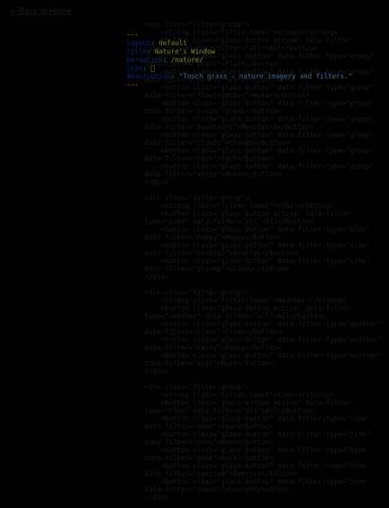 ```yaml
---
layout: default
title: Nature's Window
permalink: /nature/
icon: 🌳
description: "Touch grass - nature imagery and filters."
---
```


<a href="/" class="glass-button" style="position: fixed; top: 20px; left: 20px; z-index: 1005;">← Back to Home</a>

<div id="filter-container" class="glass-panel" style="position: fixed; top: 20px; left: 50%; transform: translateX(-50%); z-index: 1002; display: flex; flex-direction: column; gap: 12px; padding: 12px 20px; max-width: 90vw; align-items: center;">
    
    <div class="filter-group">
        <strong class="filter-label">Group:</strong>
        <button class="glass-button active" data-filter-type="group" data-filter="all">All</button>
        <button class="glass-button" data-filter-type="group" data-filter="plant">Plant</button>
        <button class="glass-button" data-filter-type="group" data-filter="forest">Forest</button>
        <button class="glass-button" data-filter-type="group" data-filter="flowingWater">Water</button>
        <button class="glass-button" data-filter-type="group" data-filter="ocean">Ocean</button>
        <button class="glass-button" data-filter-type="group" data-filter="mountains">Mountains</button>
        <button class="glass-button" data-filter-type="group" data-filter="clouds">Clouds</button>
        <button class="glass-button" data-filter-type="group" data-filter="tech">Tech</button>
        <button class="glass-button" data-filter-type="group" data-filter="anime">Anime</button>
    </div>

    <div class="filter-group">
        <strong class="filter-label">Vibe:</strong>
        <button class="glass-button active" data-filter-type="vibe" data-filter="all">All</button>
        <button class="glass-button" data-filter-type="vibe" data-filter="happy">Happy</button>
        <button class="glass-button" data-filter-type="vibe" data-filter="neutral">Neutral</button>
        <button class="glass-button" data-filter-type="vibe" data-filter="gloomy">Gloomy</button>
    </div>

    <div class="filter-group">
        <strong class="filter-label">Weather:</strong>
        <button class="glass-button active" data-filter-type="weather" data-filter="all">All</button>
        <button class="glass-button" data-filter-type="weather" data-filter="clear">Clear</button>
        <button class="glass-button" data-filter-type="weather" data-filter="rainy">Rainy</button>
        <button class="glass-button" data-filter-type="weather" data-filter="mist">Mist</button>
    </div>

    <div class="filter-group">
        <strong class="filter-label">Time:</strong>
        <button class="glass-button active" data-filter-type="time" data-filter="all">All</button>
        <button class="glass-button" data-filter-type="time" data-filter="dawn">Dawn</button>
        <button class="glass-button" data-filter-type="time" data-filter="noon">Noon</button>
        <button class="glass-button" data-filter-type="time" data-filter="dusk">Dusk</button>
        <button class="glass-button" data-filter-type="time" data-filter="sunrise">Sunrise</button>
        <button class="glass-button" data-filter-type="time" data-filter="sunset">Sunset</button>
    </div>
</div>

<div id="imageContainer" style="position: fixed; top: 0; left: 0; width: 100%; height: 100%; z-index: -1; background-size: contain; background-position: center; background-repeat: no-repeat; background-color: #000; transition: background-image 1s ease-in-out;"></div>

<div id="imageCredits" class="glass-card" style="position: fixed; bottom: 30px; left: 50%; transform: translateX(-50%); z-index: 1003; min-width: 220px; text-align: center; opacity: 0.92; font-size: 1rem; pointer-events: none; display: none;"></div>

<script>
document.addEventListener('DOMContentLoaded', function() {

// HIIIIIIIIIIIIIIIIII IT'S EOSYN! I ACTUALLY STARTED WRITING THINGS HERE!

// * - * - * - * - * - * - * - * - *

    // PASTE YOUR IMAGE LINKS IN THESE ARRAYS
    // IF YOU WANT TO ADD IMAGES, THIS IS WHERE TO DO IT!
    // MAKE SURE TO LABEL THEM CORRECTLY!
    // OTHERWISE BUTTON USE WON'T MAKE SENSE!


// Going to add types: forestImages, flowingWaterImages, oceanImages, mountainImages, cloudImages,
// they will have the tags: happy, neutral, gloomy (this is based on vibe)
//                          clear, rainy (this is based on weather)
//                          dawn, noon, dusk (this is based on lighting)
//                          also adding sunrise/sunset
// dawn : general morning, noon: sun overhead, dusk: general night
// sunrise/sunset are for clear morning or evening shots! vibes determine day/night again.
// added mist tag :)




// source is [not owned by eosyn or eosyn.net] but is a collection of
// cool looking cinemagraphs put together for people to enjoy.
// all credits to their owners!!! if you would like your link to
// be removed, please contact me!! thanks

// added placeholder season_[x] tags, just one season_autumn for now, because
// that button sounds like it'd be nice later. 

//particular glacier scenes can get the 'cool' tag

// (((( THIS IS THE PLANT IMAGE SET!!! ))))
const plantImages = [
{
    url: 'https://mir-s3-cdn-cf.behance.net/project_modules/source/c2dff114084803.5627d27a94e4b.gif',
    tags: ['neutral', 'clear', 'noon']
}

];

// (((( THIS IS THE FOREST IMAGE SET!!! ))))

const forestImages = [
  {
    url: '/images/forest-sunny-morning.gif',
    tags: ['clear', 'happy', 'morning']
  },

  {
    url: '/images/forest-rainy-night.gif',
    tags: ['rainy', 'gloomy', 'night']
  },

  {
    url: 'https://i.makeagif.com/media/5-24-2021/XNAMrT.gif',
    tags: ['clear', 'happy', 'noon']
  },

  {
    url: 'https://i.gifer.com/origin/2c/2c38872fc58ca653597e6eeaea433fbd.gif',
    tags: ['clear', 'neutral', 'noon']
  },

  {
    url: 'https://mir-s3-cdn-cf.behance.net/project_modules/source/80b61422342197.5631163dc0544.gif',
    tags: ['rainy', 'gloomy', 'noon']
  }, 

  {
    url: 'https://mir-s3-cdn-cf.behance.net/project_modules/source/fb89fb35295351.56f1706fbafaa.gif',
    tags: ['clear', 'gloomy', 'dawn']
  },

  {
    url: 'https://i.pinimg.com/originals/1e/b4/0e/1eb40e8f6c568d75f45bcb41ad97bdf9.gif',
    tags: ['clear', 'happy', 'sunrise']
  }, 

  {
    url: 'https://media4.giphy.com/media/v1.Y2lkPTc5MGI3NjExYzBuc2xveWh2czNseG8wdHg3dmN4ZmdicHJuYW15dTFmeTN0aml1cyZlcD12MV9pbnRlcm5hbF9naWZfYnlfaWQmY3Q9Zw/xUA7aRkZwuLP7YVSEw/giphy.gif',
    tags: ['clear', 'happy', 'sunrise', 'mist']
  }, 

  {
    url: 'https://i.pinimg.com/originals/c1/41/3a/c1413a777f05d5639012dc8c947ad366.gif',
    tags: ['clear', 'neutral', 'noon', 'mist']
  },

  {
    url: 'https://i.pinimg.com/originals/8d/8c/ac/8d8cacc7074eaeb9178a03b9cc4c788d.gif',
    tags: ['clear', 'sunrise', 'neutral', 'mist']
  },

  {
    url: 'https://i.pinimg.com/originals/d3/e7/86/d3e7868d6e60c884145afb820857e583.gif',
    tags: ['clear', 'sunset', 'neutral', 'mist']
  }, 

  {
    url: 'https://i.pinimg.com/originals/ea/ae/19/eaae197127169573df345cef728ddaf3.gif',
    tags: ['clear', 'sunrise', 'neutral', 'mist']
  },

  {
    url: 'https://i.pinimg.com/originals/77/7d/21/777d210599820ce0321f8d1612f24720.gif',
    tags: ['clear', 'sunrise', 'neutral', 'mist']
  },

  {
    url: 'https://www.greenpeace.org.au/static/planet4-australiapacific-stateless/2024/02/b6a58d41-tumblr_inline_naqd6dfw4e1sbo4ov.gif',
    tags: ['neutral', 'clear', 'noon']
  },

  {
    url: 'https://i.gifer.com/9KLe.mp4',
    tags: ['gloomy', 'rainy', 'dusk', 'mist']
  },

  {
    url: 'https://i.gifer.com/1js5.mp4',
    tags: ['neutral', 'clear', 'mist']
  }

];


// (((( THIS IS THE FLOWING WATER IMAGE SET!!! ))))

const flowingWaterImages =[
{
    url: 'https://64.media.tumblr.com/53338321e155f8a508b719153332f3d5/tumblr_pbkaglO6lB1qan9upo1_r3_640.gif', 
    tags: ['neutral', 'clear', 'noon']
}, 

{
    url: 'https://64.media.tumblr.com/64ef35bdf4fa170d0850e7c20de2efd9/tumblr_pbkajrWcon1qan9upo1_r3_640.gif',
    tags: ['neutral', 'clear', 'noon']
}, 

{
    url: 'https://i.pinimg.com/originals/bc/cb/4f/bccb4f5b594bd492528cdc0a77a30932.gif',
    tags: ['neutral', 'clear', 'noon']
}, 

{
    url: 'https://phoneky.co.uk/thumbs/screensavers/down/new/places/-3_UISOlaSS.gif',
    tags: ['happy', 'clear', 'dusk']
}, 

{
    url: 'https://giffiles.alphacoders.com/989/9890.gif',
    tags: ['happy', 'clear', 'noon']
},

{
    url: 'https://c.tenor.com/TTklC07Jq3YAAAAC/tenor.gif',
    tags: ['happy', 'clear', 'noon']
},

{
    url: 'https://i.redd.it/f6faybknvic11.gif',
    tags: ['neutral', 'clear', 'noon']
},

{
    url: 'https://i.pinimg.com/originals/a9/10/7d/a9107de0bac93255438e8e6570be7cae.gif',
    tags: ['happy', 'clear', 'noon']
},

{
    url: 'https://i.pinimg.com/originals/4c/19/88/4c19889c7a694f34dc49c18854cd6d62.gif',
    tags: ['happy', 'clear', 'noon', 'season_autumn']
},

{
    url: 'https://i.gifer.com/h7O.mp4',
    tags: ['happy', 'clear', 'noon']
},

{
    url: 'https://mir-s3-cdn-cf.behance.net/project_modules/source/ac1dd511481791.560f87b10d097.gif',
    tags: ['gloomy', 'clear', 'noon']
},

{
    url: 'https://mir-s3-cdn-cf.behance.net/project_modules/source/1aacd211481791.560f867dabbbd.gif',
    tags: ['neutral', 'clear', 'noon']
},

{
    url: 'https://i.pinimg.com/originals/74/cc/3c/74cc3cce7eb9c244e935b4a98b58d716.gif',
    tags: ['happy', 'clear', 'noon', 'mist']
},

{
    url: 'https://i.gifer.com/1Eqx.gif',
    tags: ['neutral', 'clear', 'dusk', 'mist']
},

{
    url: 'https://i.gifer.com/2mED.gif',
    tags: ['happy', 'clear', 'noon', 'mist']
},

{
    url: 'https://64.media.tumblr.com/cff581808fbb1b267944cb80dabfd617/6538f68c8d4d089f-db/s540x810/99c87e021b706adc1c567a1d0bc89e5a2f386b48.gif',
    tags: ['gloomy', 'neutral', 'dusk', 'mist', 'cool', 'clear']
},

{
    url: 'https://i.pinimg.com/originals/15/b1/58/15b158a4688d7e4b799520c5288f2ae9.gif',
    tags: ['gloomy', 'dusk', 'mist', 'clear']
},

{
    url: 'https://i.pinimg.com/originals/4e/f2/13/4ef2131d142ca2a308ffaa878992291b.gif',
    tags: ['neutral', 'happy', 'dusk', 'mist', 'clear']
},
{
    url: 'https://i.gifer.com/2qQ1.gif',
    tags: ['gloomy', 'dusk', 'clear']
},

{
    url: 'https://i.gifer.com/1KI2.gif',
    tags: ['happy', 'noon', 'clear']
},

{
    url: 'https://i.gifer.com/fxz5.gif',
    tags: ['happy', 'noon', 'clear', 'mist']
},

{
    url: 'https://gifdb.com/images/high/waterfall-nature-cinemagraph-loop-bubbles-rocks-6178v1bhqqyit8bo.webp',
    tags: ['neutral', 'noon', 'clear']
},

{
    url: 'https://i.gifer.com/CpJm.mp4',
    tags: ['we_all_live_in_a', 'clear', 'noon']
},

{
    url: 'https://i.gifer.com/1KHF.mp4',
    tags: ['neutral', 'noon', 'clear']
},

{
    url: 'https://i.gifer.com/28Jo.mp4',
    tags: ['neutral', 'noon', 'clear']
}

];


// (((( THIS IS THE MOUNTAIN IMAGE SET!!! ))))

const mountainImages =[
    {
        url: 'https://33.media.tumblr.com/ef8cb843f59ef5d012d77ec4718b35ab/tumblr_nvnvatCOHU1sk6vtao1_400.gif',
        tags: ['happy', 'clear', 'dusk']
    }, 

    {
        url: 'https://i.pinimg.com/originals/23/6f/a9/236fa9c337f3db3f6eab41034f58d54b.gif',
        tags: ['happy', 'clear', 'dusk']
    }, 

    {
        url: 'https://stormandsky.com/gif/14.gif',
        tags: ['neutral', 'clear', 'dawn']
    },

    {
        url: 'https://mir-s3-cdn-cf.behance.net/project_modules/source/fb89fb35295351.56f1706fbafaa.gif',
        tags: ['neutral', 'clear', 'dawn', 'mist']
    },

    {
        url: 'https://www.greenpeace.org.au/static/planet4-australiapacific-stateless/2024/02/578210d6-tumblr_njzjlss9h71tv1qiho1_1280.gif',
        tags: ['happy', 'clear', 'noon', 'mist']
    }, 

    {
        url: 'https://i.gifer.com/PuRn.mp4',
        tags: ['neutral', 'clear', 'noon', 'mist']
    }, 
];

// (((( THIS IS THE CLOUD & SKY IMAGE SET!!! ))))

const cloudImages =[
    {
        url: 'https://i.pinimg.com/originals/60/ad/28/60ad28e7dfa78920e0bbf782053b040a.gif',
        tags: ['happy', 'clear', 'noon']
    }, 

    {
        url: 'https://giffiles.alphacoders.com/178/17826.gif',
        tags: ['gloomy', 'rainy', 'noon']
    },  

    {
        url: 'https://twistedsifter.com/wp-content/uploads/2015/02/looping-gifs-of-supercell-thunderstorms-4.gif?w=800',
        tags: ['neutral', 'clear', 'dawn']
    }, 


    {
        url: 'https://i.gifer.com/fyMN.gif',
        tags: ['happy', 'clear', 'dawn', 'sunrise']
    },

    {
        url: 'https://i.gifer.com/g2B1.mp4',
        tags: ['gloomy', 'rainy', 'dusk']
    },

    {
        url: '',
        tags: []
    }, 

    {
        url: '',
        tags: []
    }, 
];

// i'm including oceans and lakes here ok leave me alone
// delete it yourself you coward

// (((( THIS IS THE OCEAN & LAKE IMAGE SET!!! ))))
const oceanImages = [
    {
        url: 'https://i.pinimg.com/originals/d1/bc/be/d1bcbe5854709126d6ce90dbdf28bac1.gif',
        tags: ['happy', 'clear', 'noon']
    }, 

    {
        url: 'https://i.gifer.com/EE0D.mp4',
        tags: ['neutral', 'clear', 'noon']
    }
];

// (((( THIS IS THE TECH IMAGE SET!!! ))))
const techImages = [
{
    url: 'https://gifdb.com/images/high/cinemagraph-altered-carbon-1kmkhvyzciq4b6hk.webp',
    tags: ['neutral', 'clear', 'dusk']
},

{
    url: 'https://gifdb.com/images/high/nyc-subway-cinemagraph-k38b2u4s8xfu73wt.webp',
    tags: ['neutral', 'clear', 'dusk', 'dawn']
},

{
    url: 'https://gifdb.com/images/high/cinemagraph-rainy-night-lights-dpfxtm3egbohw6k9.webp',
    tags: ['rainy', 'gloomy', 'dusk'] 
},

{
    url: 'https://i.gifer.com/Ejw6.mp4',
    tags: ['pretzel']
},
// don't get it twisted
// or maybe do?
// idk, i'm not your mom
// [AS]
{
    url: 'https://i.gifer.com/fxba.mp4',
    tags: ['rainy', 'gloomy', 'noon']
},

{
    url: 'https://i.gifer.com/HrnI.mp4',
    tags: ['neutral', 'clear']
},

{
    url: 'https://i.gifer.com/CH6Y.mp4',
    tags: ['neutral', 'clear']
},

{
    url: 'https://i.gifer.com/IEVM.mp4',
    tags: ['gloomy', 'dusk', 'clear']
}

];      


// (((( THIS IS THE ANIME IMAGE SET!!! ))))
const animeImages = [
{
    url: 'https://i.gifer.com/fzrN.mp4',
    tags: ['gloomy', 'rainy', 'dusk']
}
];


// This picks a random image from any of these groups regardless of tag

const imageGroups = {
    forest: forestImages,
    flowingWater: flowingWaterImages,
    ocean: oceanImages,
    clouds: cloudImages,
    mountains: mountainImages,
    tech: techImages,
    anime: animeImages,
    plants: plantImages,
    random: [...forestImages, ...flowingWaterImages, ...oceanImages, ...cloudImages, ...mountainImages, ...techImages, ...animeImages, ...plantImages]
    };


    const imageContainer = document.getElementById('imageContainer');
    const imageCredits = document.getElementById('imageCredits');
    const filterContainer = document.getElementById('filter-container');

    let currentFilters = { group: 'all', vibe: 'all', weather: 'all', time: 'all' };

    function filterAndDisplayImage() {
        let availableImages = [];

        // 1. Select images based on the chosen group
        if (currentFilters.group === 'all') {
            // Flatten all groups into one array if 'all' is selected
            availableImages = Object.values(imageGroups).flat();
        } else {
            availableImages = imageGroups[currentFilters.group] || [];
        }

        // 2. Filter the selected group by other tags
        const filtered = availableImages.filter(image => {
            const vibeMatch = currentFilters.vibe === 'all' || image.tags.includes(currentFilters.vibe);
            const weatherMatch = currentFilters.weather === 'all' || image.tags.includes(currentFilters.weather);
            const timeMatch = currentFilters.time === 'all' || image.tags.includes(currentFilters.time);
            return vibeMatch && weatherMatch && timeMatch;
        });

        if (filtered.length > 0) {
            const randomIndex = Math.floor(Math.random() * filtered.length);
            const selectedImage = filtered[randomIndex];
            imageContainer.style.backgroundImage = `url('${selectedImage.url}')`;
            imageCredits.textContent = `Credit: ${selectedImage.url.split('/').pop()}`;
            imageCredits.style.display = 'block';
        } else {
            imageContainer.style.backgroundImage = 'none';
            imageCredits.textContent = 'No images match the current filters.';
            imageCredits.style.display = 'block';
        }
    }

    filterContainer.addEventListener('click', function(e) {
        const button = e.target.closest('.glass-button');
        if (!button) return;
        const filterType = button.dataset.filterType;
        const filterValue = button.dataset.filter;
        if (filterType) {
            currentFilters[filterType] = filterValue;
            const parentGroup = button.parentElement;
            parentGroup.querySelector('.glass-button.active')?.classList.remove('active');
            button.classList.add('active');
            filterAndDisplayImage();
        }
    });
    filterAndDisplayImage();
});
</script>

</div>
</div>

